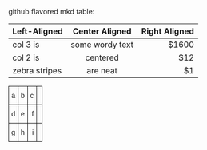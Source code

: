 github flavored mkd table:

| Left-Aligned  | Center Aligned  | Right Aligned |
| :------------ |:---------------:| -----:|
| col 3 is      | some wordy text | $1600 |
| col 2 is      | centered        |   $12 |
| zebra stripes | are neat        |    $1 |

<style type="text/css">
.tg  {border-collapse:collapse;border-spacing:0;}
.tg td{font-family:Arial, sans-serif;font-size:14px;padding:10px 5px;border-style:solid;border-width:1px;overflow:hidden;word-break:normal;}
.tg th{font-family:Arial, sans-serif;font-size:14px;font-weight:normal;padding:10px 5px;border-style:solid;border-width:1px;overflow:hidden;word-break:normal;}
.tg .tg-0ord{text-align:right}
</style>
<table class="tg">
  <tr>
    <th class="tg-031e">a</th>
    <th class="tg-031e">b</th>
    <th class="tg-0ord">c</th>
    <th class="tg-031e"></th>
  </tr>
  <tr>
    <td class="tg-031e">d</td>
    <td class="tg-031e">e</td>
    <td class="tg-0ord">f</td>
    <td class="tg-031e"></td>
  </tr>
  <tr>
    <td class="tg-031e">g</td>
    <td class="tg-031e">h</td>
    <td class="tg-0ord">i</td>
    <td class="tg-031e"></td>
  </tr>
</table>
